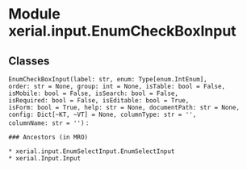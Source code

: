 Module xerial.input.EnumCheckBoxInput
=====================================

Classes
-------

`EnumCheckBoxInput(label: str, enum: Type[enum.IntEnum], order: str = None, group: int = None, isTable: bool = False, isMobile: bool = False, isSearch: bool = False, isRequired: bool = False, isEditable: bool = True, isForm: bool = True, help: str = None, documentPath: str = None, config: Dict[~KT, ~VT] = None, columnType: str = '', columnName: str = '')`
:   

    ### Ancestors (in MRO)

    * xerial.input.EnumSelectInput.EnumSelectInput
    * xerial.Input.Input